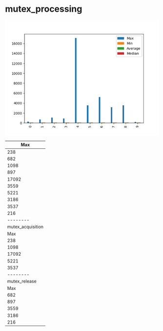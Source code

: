 # mutex_processing
![mutex_processing](mutex_processing.png)

| Max               |
| ----------------- |
| 238               |
| 682               |
| 1098              |
| 897               |
| 17092             |
| 3559              |
| 5221              |
| 3186              |
| 3537              |
| 216               |
| --------          |
| mutex_acquisition |
| Max               |
| 238               |
| 1098              |
| 17092             |
| 5221              |
| 3537              |
| --------          |
| mutex_release     |
| Max               |
| 682               |
| 897               |
| 3559              |
| 3186              |
| 216               |
